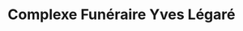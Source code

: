 ---
title: "Complexe Funéraire Yves Légaré"
url: /montreal/complexe-funeraire-yves-legare/
shop: Bestattungen
---